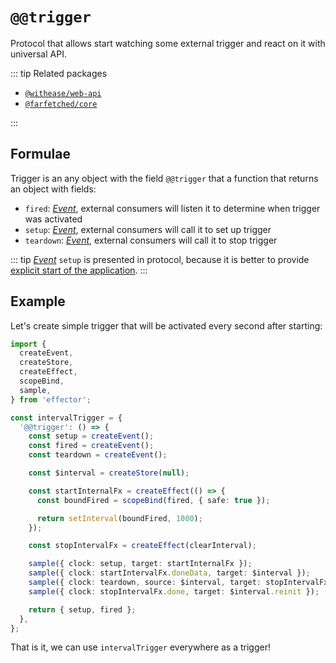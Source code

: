 # `@@trigger`

Protocol that allows start watching some external trigger and react on it with universal API.

::: tip Related packages

- [`@withease/web-api`](/web-api/)
- [`@farfetched/core`](https://farfetched.pages.dev)

:::

## Formulae

Trigger is an any object with the field `@@trigger` that a function that returns an object with fields:

- `fired`: [_Event_](https://effector.dev/docs/api/effector/event), external consumers will listen it to determine when trigger was activated
- `setup`: [_Event_](https://effector.dev/docs/api/effector/event), external consumers will call it to set up trigger
- `teardown`: [_Event_](https://effector.dev/docs/api/effector/event), external consumers will call it to stop trigger

::: tip
[_Event_](https://effector.dev/docs/api/effector/event) `setup` is presented in protocol, because it is better to provide [explicit start of the application](/magazine/explicit_start).
:::

## Example

Let's create simple trigger that will be activated every second after starting:

```ts
import {
  createEvent,
  createStore,
  createEffect,
  scopeBind,
  sample,
} from 'effector';

const intervalTrigger = {
  '@@trigger': () => {
    const setup = createEvent();
    const fired = createEvent();
    const teardown = createEvent();

    const $interval = createStore(null);

    const startInternalFx = createEffect(() => {
      const boundFired = scopeBind(fired, { safe: true });

      return setInterval(boundFired, 1000);
    });

    const stopIntervalFx = createEffect(clearInterval);

    sample({ clock: setup, target: startInternalFx });
    sample({ clock: startIntervalFx.doneData, target: $interval });
    sample({ clock: teardown, source: $interval, target: stopIntervalFx });
    sample({ clock: stopIntervalFx.done, target: $interval.reinit });

    return { setup, fired };
  },
};
```

That is it, we can use `intervalTrigger` everywhere as a trigger!
